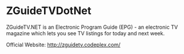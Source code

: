 # ZGuideTVDotNet
ZGuideTV.NET is an Electronic Program Guide (EPG) - an electronic TV magazine which lets you see TV listings for today and next week. 

Official Website: http://zguidetv.codeplex.com/
